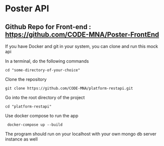 # Poster API

Github Repo for Front-end : https://github.com/CODE-MNA/Poster-FrontEnd
------------------------------------------------------------------------------------------------------------------------

If you have Docker and git in your system, you can clone and run this mock api

In a terminal, do the following commands

    cd "some-directory-of-your-choice"

Clone the repository

    git clone https://github.com/CODE-MNA/platform-restapi.git

Go into the root directory of the project

    cd "platform-restapi"

Use docker compose to run the app

     docker-compose up --build

The program should run on your localhost with your own mongo db server instance as well



